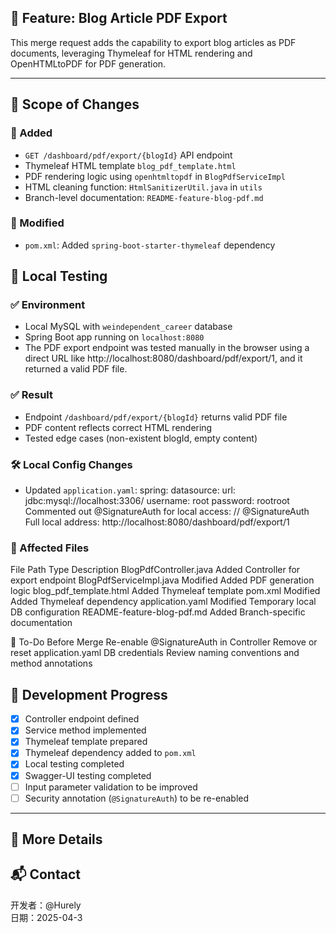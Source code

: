 ## 🚀 Feature: Blog Article PDF Export

This merge request adds the capability to export blog articles as PDF documents, leveraging Thymeleaf for HTML rendering and OpenHTMLtoPDF for PDF generation.

---

## 📌 Scope of Changes

### 🎯 Added
- `GET /dashboard/pdf/export/{blogId}` API endpoint
- Thymeleaf HTML template `blog_pdf_template.html`
- PDF rendering logic using `openhtmltopdf` in `BlogPdfServiceImpl`
- HTML cleaning function: `HtmlSanitizerUtil.java` in `utils`
- Branch-level documentation: `README-feature-blog-pdf.md`

### 🧱 Modified
- `pom.xml`: Added `spring-boot-starter-thymeleaf` dependency


## 🧪 Local Testing

### ✅ Environment
- Local MySQL with `weindependent_career` database
- Spring Boot app running on `localhost:8080`
- The PDF export endpoint was tested manually in the browser using a direct URL like http://localhost:8080/dashboard/pdf/export/1, and it returned a valid PDF file.

### ✅ Result
- Endpoint `/dashboard/pdf/export/{blogId}` returns valid PDF file
- PDF content reflects correct HTML rendering
- Tested edge cases (non-existent blogId, empty content)

### 🛠️ Local Config Changes
- Updated `application.yaml`:
spring:
  datasource:
    url: jdbc:mysql://localhost:3306/
    username: root
    password: rootroot
Commented out @SignatureAuth for local access:
// @SignatureAuth
Full local address: http://localhost:8080/dashboard/pdf/export/1

### 📂 Affected Files
File Path	Type	Description
BlogPdfController.java	Added	Controller for export endpoint
BlogPdfServiceImpl.java	Modified	Added PDF generation logic
blog_pdf_template.html	Added	Thymeleaf template
pom.xml	Modified	Added Thymeleaf dependency
application.yaml	Modified	Temporary local DB configuration
README-feature-blog-pdf.md	Added	Branch-specific documentation

🚧 To-Do Before Merge
 Re-enable @SignatureAuth in Controller
 Remove or reset application.yaml DB credentials
 Review naming conventions and method annotations


## 🚧 Development Progress

- [x] Controller endpoint defined
- [x] Service method implemented
- [x] Thymeleaf template prepared
- [x] Thymeleaf dependency added to `pom.xml`
- [x] Local testing completed
- [x] Swagger-UI testing completed
- [ ] Input parameter validation to be improved
- [ ] Security annotation (`@SignatureAuth`) to be re-enabled

---

## 🔗 More Details

## 📬 Contact

开发者：@Hurely  
日期：2025-04-3  